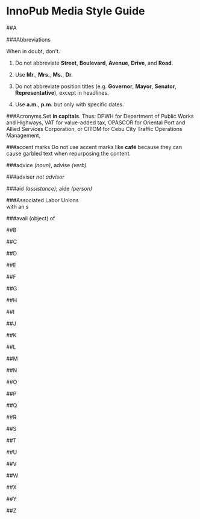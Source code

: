 # InnoPub Media Style Guide

##A

###Abbreviations

When in doubt, don't.

1) Do not abbreviate **Street**, **Boulevard**, **Avenue**, **Drive**, and **Road**.

2) Use **Mr.**, **Mrs.**, **Ms.**, **Dr.**

3) Do not abbreviate position titles (e.g. **Governor**, **Mayor**, **Senator**, **Representative**), except in headlines.

4) Use **a.m.**, **p.m.** but only with specific dates.

###Acronyms
Set **in capitals**. Thus: DPWH for Department of Public Works and Highways, VAT for value-added tax, OPASCOR for Oriental Port and Allied Services Corporation, or CITOM for Cebu City Traffic Operations Management,

###accent marks
Do not use accent marks like **café** because they can cause garbled text when repurposing the content.

###advice *(noun)*, advise *(verb)*

###adviser *not advisor*

###aid *(assistance)*; aide *(person)*

###Associated Labor Unions  
with an s

###avail (object) of  




##B

##C

##D

##E

##F

##G

##H

##I

##J

##K

##L

##M

##N

##O

##P

##Q

##R

##S

##T

##U

##V

##W

##X

##Y

##Z